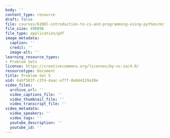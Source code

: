 ```yaml
---
body: ''
content_type: resource
draft: false
file: courses/6100l-introduction-to-cs-and-programming-using-python/mit6_100l_f22_ps5.pdf
file_size: 490898
file_type: application/pdf
image_metadata:
  caption: ''
  credit: ''
  image-alt: ''
learning_resource_types:
- Problem Sets
license: https://creativecommons.org/licenses/by-nc-sa/4.0/
resourcetype: Document
title: Problem Set 5
uid: 6abf583f-c3f4-4aac-afff-0a844129a38e
video_files:
  archive_url: ''
  video_captions_file: ''
  video_thumbnail_file: ''
  video_transcript_file: ''
video_metadata:
  video_speakers: ''
  video_tags: ''
  youtube_description: ''
  youtube_id: ''
---
```

